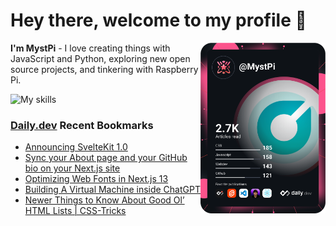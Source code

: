 # Hey there, welcome to my profile 👋

<a href="https://app.daily.dev/MystPi"><img src="https://github.com/MystPi/MystPi/blob/main/devcard.svg" width="200" alt="MystPi's Dev Card" align="right"/></a>

**I'm MystPi** - I love creating things with JavaScript and Python, exploring new open source projects, and tinkering with Raspberry Pi.

![My skills](https://skillicons.dev/icons?i=svelte,js,html,css,py,raspberrypi,react,tailwind)

### [Daily.dev](https://daily.dev) Recent Bookmarks
<!-- daily.dev BOOKMARKS:START -->
- [Announcing SvelteKit 1.0](https://app.daily.dev/posts/MTDHqwW-b?utm_source=rss&utm_medium=bookmarks&utm_campaign=Itr6mLfRdMms0HCyePtl9)
- [Sync your About page and your GitHub bio on your Next.js site](https://app.daily.dev/posts/sLsEe1URA?utm_source=rss&utm_medium=bookmarks&utm_campaign=Itr6mLfRdMms0HCyePtl9)
- [Optimizing Web Fonts in Next.js 13](https://app.daily.dev/posts/NW4xnY6cL?utm_source=rss&utm_medium=bookmarks&utm_campaign=Itr6mLfRdMms0HCyePtl9)
- [Building A Virtual Machine inside ChatGPT](https://app.daily.dev/posts/OrWwxK2nE?utm_source=rss&utm_medium=bookmarks&utm_campaign=Itr6mLfRdMms0HCyePtl9)
- [Newer Things to Know About Good Ol’ HTML Lists | CSS-Tricks](https://app.daily.dev/posts/EtB00Gc0U?utm_source=rss&utm_medium=bookmarks&utm_campaign=Itr6mLfRdMms0HCyePtl9)
<!-- daily.dev BOOKMARKS:END -->
